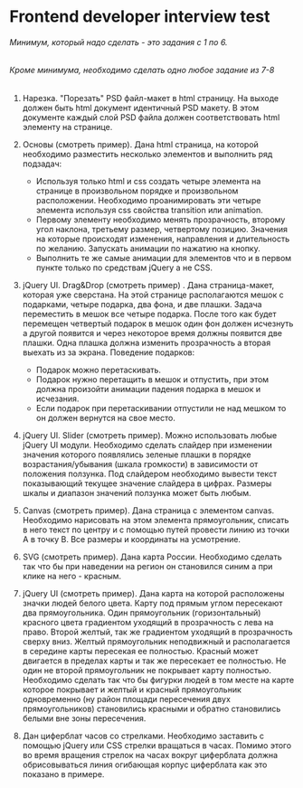 # Frontend developer interview test
###### Минимум, который надо сделать - это задания с 1 по 6.
###### Кроме минимума, необходимо сделать одно любое задание из 7-8
1. Нарезка. "Порезать" PSD файл-макет в html страницу. На выходе должен быть html документ идентичный PSD макету. В этом документе каждый слой PSD файла должен соответствовать html элементу на странице.
  
2. Основы (смотреть пример). Дана html страница, на которой необходимо разместить несколько элементов и выполнить ряд подзадач: 
    * Используя только html и css создать четыре элемента на странице в произвольном порядке и произвольном расположении. Необходимо проанимировать эти четыре элемента используя css свойства transition или animation. 
    * Первому элементу необходимо менять прозрачность, второму угол наклона, третьему размер, четвертому позицию. Значения на которые происходят изменения, направления и длительность по желанию. Запускать анимации по нажатию на кнопку. 
    * Выполнить те же самые анимации для элементов что и в первом пункте только по средствам jQuery а не CSS. 
3. jQuery UI. Drag&Drop (смотреть пример) . Дана страница-макет, которая уже сверстана. На этой странице располагаются мешок с подарками, четыре подарка, два фона, и две плашки. Задача переместить в мешок все четыре подарка. После того как будет перемещен четвертый подарок в мешок один фон должен исчезнуть а другой появится и через некоторое время должны появится две плашки. Одна плашка должна изменить прозрачность а вторая выехать из за экрана. Поведение подарков: 
    * Подарок можно перетаскивать. 
    * Подарок нужно перетащить в мешок и отпустить, при этом должна произойти анимации падения подарка в мешок и исчезания. 
    * Если подарок при перетаскивании отпустили не над мешком то он должен вернутся на свое место.
4. jQuery UI. Slider (смотреть пример). Можно использовать любые jQuery UI модули. Необходимо сделать слайдер при изменении значения которого появлялись зеленые плашки в порядке возрастания/убывания (шкала громкости) в зависимости от положения ползунка. Под слайдером необходимо вывести текст показывающий текущее значение слайдера в цифрах. Размеры шкалы и диапазон значений ползунка может быть любым. 
5. Canvas (смотреть пример). Дана страница с элементом canvas. Необходимо нарисовать на этом элемента прямоугольник, списать в него текст по центру и с помощью путей провести линию из точки A в точку B. Все размеры и координаты на усмотрение.
6. SVG (смотреть пример). Дана карта России. Необходимо сделать так что бы при наведении на регион он становился синим а при клике на него - красным. 
7. jQuery UI (смотреть пример). Дана карта на которой расположены значки людей белого цвета. Карту под прямым углом пересекают два прямоугольника. Один прямоугольник (горизонтальный) красного цвета градиентом уходящий в прозрачность с лева на право. Второй желтый, так же градиентом уходящий в прозрачность сверху вниз. Желтый прямоугольник неподвижный и располагается в середине карты пересекая ее полностью. Красный может двигается в пределах карты и так же пересекает ее полностью. Не один не второй прямоугольник не покрывает карту полностью. Необходимо сделать так что бы фигурки людей в том месте на карте которое покрывает и желтый и красный прямоугольник одновременно (ну район площади пересечения двух прямоугольников) становились красными и обратно становились белыми вне зоны пересечения. 
8. Дан циферблат часов со стрелками. Необходимо заставить с помощью jQuery или CSS стрелки вращаться в часах. Помимо этого во время вращения стрелок на часах вокруг циферблата должна обрисовываться линия огибающая корпус циферблата как это показано в примере.

